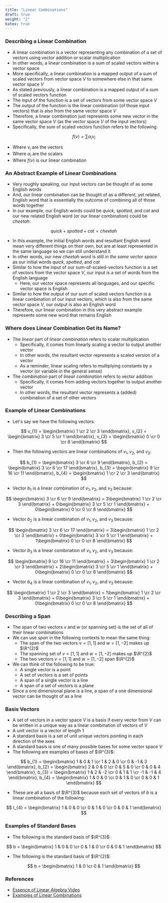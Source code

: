 ```yaml
---
title: "Linear Combinations"
draft: true
weight: "2"
katex: true
---
```


### Describing a Linear Combination
- A linear combination is a vector representing any combination of a set of vectors using vector addition or scalar multiplication
- In other words, a linear combination is a sum of scaled vectors within a vector space
- More specifically, a linear combination is a mapped output of a sum of scaled vectors from vector space $V$ to somewhere else in that same vector space $V$
- As stated previously, a linear combination is a mapped output of a sum of scaled vectors function
- The input of the function is a set of vectors from some vector space $V$
- The output of the function is the linear combination (of those input vectors) that is also from the same vector space $V$
- Therefore, a linear combination just represents some new vector in the same vector space $V$ (as the vector space $V$ of the input vectors)
- Specifically, the sum of scaled vectors function refers to the following:

$$ f(v) = \sum \alpha_{i}v_{i} $$

- Where $v_{i}$ are the vectors
- Where $\alpha_{i}$ are the scalars
- Where $f(v)$ is our linear combination

### An Abstract Example of Linear Combinations
- Very roughly speaking, our input vectors can be thought of as some English words
- And, our linear combination can be thought of as a different, yet related, English word that is essentially the outcome of combining all of those words together
- In our example, our English words could be *quick*, *spotted*, and *cat* and our new related English word (or our linear combination) could be *cheetah*:

$$ quick + spotted + cat = cheetah $$

- In this example, the initial English words and resultant English word mean very different things on their own, but are at least represented in the same language so we can still understand it
- In other words, our new *cheetah* word is still *in the same vector space* as our initial words *quick*, *spotted*, and *cat*
- Similar to how the input of our sum-of-scaled-vectors function is a set of vectors from the vector space $V$, our input is a set of words from the English language
	- Here, our vector space represents all languages, and our specific vector space is English
- Similar to how the output of our sum of scaled vectors function is a linear combination of our input vectors, which is also from the same vector space $V$, our output is also an English word
- Therefore, our linear combination in this very abstract example represents some new word that remains English

### Where does Linear Combination Get its Name?
- The *linear* part of *linear combination* refers to scalar multiplication
	- Specifically, it comes from linearly scaling a vector to output another vector
	- In other words, the resultant vector represents a scaled version of a vector
	- As a reminder, linear scaling refers to multiplying constants by a vector (or variable in the general sense)
- The *combination* part of *linear combination* refers to vector addition
	- Specifically, it comes from adding vectors together to output another vector
	- In other words, the resultant vector represents a (added) combination of a set of other vectors

### Example of Linear Combinations
- Let's say we have the following vectors:

$$ v_{1} = \begin{bmatrix} 1 \cr 2 \cr 3 \end{bmatrix}, v_{2} = \begin{bmatrix} 3 \cr 5 \cr 1 \end{bmatrix}, v_{3} = \begin{bmatrix} 0 \cr 0 \cr 8 \end{bmatrix} $$

- Then the following vectors are linear combinations of $v_{1}, v_{2},$ and $v_{3}$:

$$ b_{1} = \begin{bmatrix} 3 \cr 6 \cr 9 \end{bmatrix}, b_{2} = \begin{bmatrix} 3 \cr 6 \cr 17 \end{bmatrix}, b_{3} = \begin{bmatrix} 9 \cr 16 \cr 11 \end{bmatrix}, b_{4} = \begin{bmatrix} 1 \cr 2 \cr 3 \end{bmatrix} $$

- Vector $b_{1}$ is a linear combination of $v_{1}, v_{2},$ and $v_{3}$ because:

$$ \begin{bmatrix} 3 \cr 6 \cr 9 \end{bmatrix} = 3\begin{bmatrix} 1 \cr 2 \cr 3 \end{bmatrix} + 0\begin{bmatrix} 3 \cr 5 \cr 1 \end{bmatrix} + 0\begin{bmatrix} 0 \cr 0 \cr 8 \end{bmatrix} $$

- Vector $b_{2}$ is a linear combination of $v_{1}, v_{2},$ and $v_{3}$ because:

$$ \begin{bmatrix} 3 \cr 6 \cr 17 \end{bmatrix} = 3\begin{bmatrix} 1 \cr 2 \cr 3 \end{bmatrix} + 0\begin{bmatrix} 3 \cr 5 \cr 1 \end{bmatrix} + 1\begin{bmatrix} 0 \cr 0 \cr 8 \end{bmatrix} $$

- Vector $b_{3}$ is a linear combination of $v_{1}, v_{2},$ and $v_{3}$ because:

$$ \begin{bmatrix} 9 \cr 16 \cr 11 \end{bmatrix} = 3\begin{bmatrix} 1 \cr 2 \cr 3 \end{bmatrix} + 2\begin{bmatrix} 3 \cr 5 \cr 1 \end{bmatrix} + 0\begin{bmatrix} 0 \cr 0 \cr 8 \end{bmatrix} $$

- Vector $b_{4}$ is a linear combination of $v_{1}, v_{2},$ and $v_{3}$ because:

$$ \begin{bmatrix} 1 \cr 2 \cr 3 \end{bmatrix} = 1\begin{bmatrix} 1 \cr 2 \cr 3 \end{bmatrix} + 0\begin{bmatrix} 3 \cr 5 \cr 1 \end{bmatrix} + 0\begin{bmatrix} 0 \cr 0 \cr 8 \end{bmatrix} $$

### Describing a Span
- The span of two vectors $v$ and $w$ (or spanning set) is the set of all of their linear combinations
- We can use *span* in the following contexts to mean the same thing:
	- The span of the two vectors $v = [1, 1]$ and $w = [1, -2]$ makes up $\R^{2}$
	- The spanning set of $v = [1, 1]$ and $w = [1, -2]$ makes up $\R^{2}$
	- The two vectors $v = [1, 1]$ and $w = [1, -2]$ span $\R^{2}$
- We can think of the following to be true:
	- A single vector is a point
	- A set of vectors is a set of points
	- A span of a single vector is a line
	- A span of a set of vectors is a plane
- Since a one dimensional plane is a line, a span of a one dimensional vector can be thought of as a line

### Basis Vectors
- A set of vectors in a vector space $V$ is a basis if every vector from $V$ can be written in a unique way as a linear combination of vectors of $V$
- A unit vector is a vector of length 1
- A standard basis is a set of unit unique vectors pointing in each direction of the axes
- A standard basis is one of many possible bases for some vector space $V$
- The following are examples of bases of $\R^{3}$:

$$ b_{1} = \begin{bmatrix} 1 & 0 & 1 \cr 1 & 2 & 0 \cr 0 & -1 & 3 \end{bmatrix}, b_{2} = \begin{bmatrix} 2 & 0 & 0 \cr 0 & 5 & 0 \cr 0 & 0 & 4 \end{bmatrix}, b_{3} = \begin{bmatrix} 1 & 2 & -2 \cr 0 & 1 & 1 \cr -1 & -1 & 4 \end{bmatrix}, b_{4} = \begin{bmatrix} 1 & 0 & 0 \cr 0 & 1 & 0 \cr 0 & 0 & 1 \end{bmatrix} $$

- These are all a basis of $\R^{3}$ because each set of vectors of $b$ is a linear combination of the following:

$$ I_{4} = \begin{bmatrix} 1 & 0 & 0 \cr 0 & 1 & 0 \cr 0 & 0 & 1 \end{bmatrix} $$

### Examples of Standard Bases
- The following is the standard basis of $\R^{3}$:

$$ b = \begin{bmatrix} 1 & 0 & 0 \cr 0 & 1 & 0 \cr 0 & 0 & 1 \end{bmatrix} $$

- The following is the standard basis of $\R^{2}$:

$$ b = \begin{bmatrix} 1 & 0 \cr 0 & 1 \end{bmatrix} $$

### References
- [Essence of Linear Algebra Video](https://www.youtube.com/watch?v=k7RM-ot2NWY&list=PLZHQObOWTQDPD3MizzM2xVFitgF8hE_ab&index=2)
- [Examples of Linear Combinations](https://www.mathbootcamps.com/linear-combinations-vectors/)
